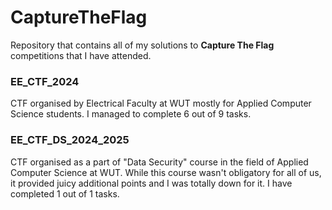 # CaptureTheFlag

Repository that contains all of my solutions to **Capture The Flag** competitions that I have attended.

### EE_CTF_2024
CTF organised by Electrical Faculty at WUT mostly for Applied Computer Science students. I managed to complete 6 out of 9 tasks.

### EE_CTF_DS_2024_2025
CTF organised as a part of "Data Security" course in the field of Applied Computer Science at WUT. While this course wasn't obligatory for all of us, it provided juicy additional points and I was totally down for it. I have completed 1 out of 1 tasks.